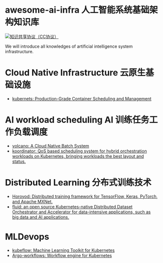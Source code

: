 # awesome-ai-infra  人工智能系统基础架构知识库
[![知识共享协议（CC协议）](https://img.shields.io/badge/License-Creative%20Commons-DC3D24.svg)](https://creativecommons.org/licenses/by-nc-sa/4.0/deed.zh)

We will introduce all knowledges of artificial intelligence system infrastructure.

# Cloud Native Infrastructure 云原生基础设施
- [kubernets: Production-Grade Container Scheduling and Management](https://github.com/kubernetes/kubernetes) 

# AI workload scheduling AI 训练任务工作负载调度
- [volcano: A Cloud Native Batch System](https://github.com/volcano-sh/volcano) 
- [koordinator: QoS based scheduling system for hybrid orchestration workloads on Kubernetes, bringing workloads the best layout and status.](https://github.com/koordinator-sh/koordinator)

# Distributed Learning 分布式训练技术
- [Horovod: Distributed training framework for TensorFlow, Keras, PyTorch, and Apache MXNet.](https://github.com/horovod/horovod)
- [fluid: an open source Kubernetes-native Distributed Dataset Orchestrator and Accelerator for data-intensive applications, such as big data and AI applications. ](https://github.com/fluid-cloudnative/fluid)
    
# MLDevops 
- [kubeflow: Machine Learning Toolkit for Kubernetes](https://github.com/kubeflow/kubeflow)
- [Argo-workflows: Workflow engine for Kubernetes](https://github.com/argoproj/argo-workflows)
